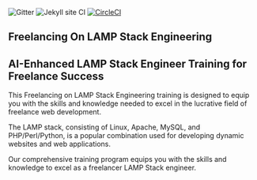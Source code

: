 ![Gitter](https://badges.gitter.im/School-Of-Freelancing/Lobby.svg)
![Jekyll site CI](https://github.com/SchoolOfFreelancing/BackOffice/workflows/Jekyll%20site%20CI/badge.svg?branch=master)
[![CircleCI](https://dl.circleci.com/status-badge/img/gh/SchoolOfFreelancing/Freelancing-On-Linux/tree/main.svg?style=svg)](https://dl.circleci.com/status-badge/redirect/gh/SchoolOfFreelancing/Freelancing-On-Linux/tree/main)

## Freelancing On LAMP Stack Engineering
## AI-Enhanced LAMP Stack Engineer Training for Freelance Success

This Freelancing on LAMP Stack Engineering training is designed to equip you with the skills and knowledge needed to excel in the lucrative field of freelance web development. 

The LAMP stack, consisting of Linux, Apache, MySQL, and PHP/Perl/Python, is a popular combination used for developing dynamic websites and web applications.

Our comprehensive training program equips you with the skills and knowledge to excel as a freelancer LAMP Stack engineer. 




